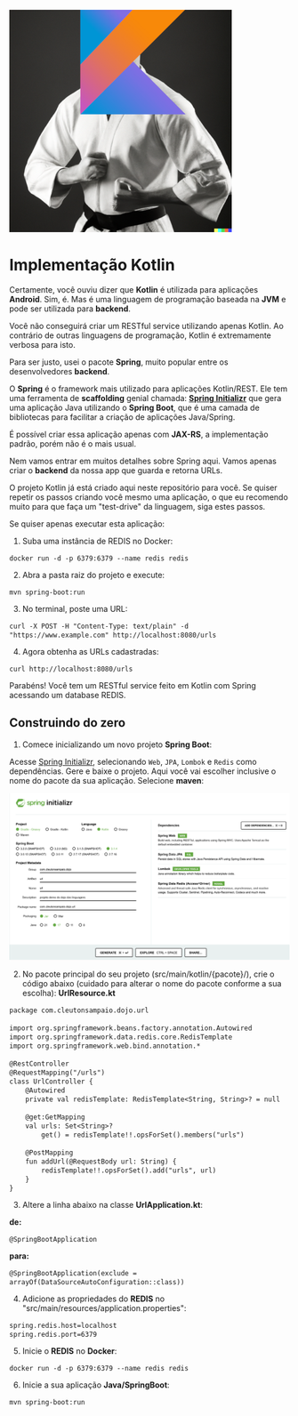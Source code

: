 ![](./kotlin.png)

# Implementação Kotlin

Certamente, você ouviu dizer que **Kotlin** é utilizada para aplicações **Android**. Sim, é. Mas é uma linguagem de programação baseada na **JVM** e pode ser utilizada para **backend**. 

Você não conseguirá criar um RESTful service utilizando apenas Kotlin. Ao contrário de outras linguagens de programação, Kotlin é extremamente verbosa para isto. 

Para ser justo, usei o pacote **Spring**, muito popular entre os desenvolvedores **backend**.

O **Spring** é o framework mais utilizado para aplicações Kotlin/REST. Ele tem uma ferramenta de **scaffolding** genial chamada: [**Spring Initializr**](https://start.spring.io/) que gera uma aplicação Java utilizando o **Spring Boot**, que é uma camada de bibliotecas para facilitar a criação de aplicações Java/Spring.

É possível criar essa aplicação apenas com **JAX-RS**, a implementação padrão, porém não é o mais usual. 

Nem vamos entrar em muitos detalhes sobre Spring aqui. Vamos apenas criar o **backend** da nossa app que guarda e retorna URLs.

O projeto Kotlin já está criado aqui neste repositório para você. Se quiser repetir os passos criando você mesmo uma aplicação, o que eu recomendo muito para que faça um "test-drive" da linguagem, siga estes passos. 

Se quiser apenas executar esta aplicação: 

1. Suba uma instância de REDIS no Docker: 

```
docker run -d -p 6379:6379 --name redis redis
```

2. Abra a pasta raiz do projeto e execute: 

```
mvn spring-boot:run
```

3. No terminal, poste uma URL: 
```
curl -X POST -H "Content-Type: text/plain" -d "https://www.example.com" http://localhost:8080/urls
```

4. Agora obtenha as URLs cadastradas: 

```
curl http://localhost:8080/urls
```

Parabéns! Você tem um RESTful service feito em Kotlin com Spring acessando um database REDIS. 

## Construindo do zero

1. Comece inicializando um novo projeto **Spring Boot**: 

Acesse [Spring Initializr](https://start.spring.io/), selecionando `Web`, `JPA`, `Lombok` e `Redis` como dependências. Gere e baixe o projeto. Aqui você vai escolher inclusive o nome do pacote da sua aplicação. Selecione **maven**: 

![](./spring-initializr.png)

2. No pacote principal do seu projeto (src/main/kotlin/{pacote}/), crie o código abaixo (cuidado para alterar o nome do pacote conforme a sua escolha): **UrlResource.kt**

```
package com.cleutonsampaio.dojo.url

import org.springframework.beans.factory.annotation.Autowired
import org.springframework.data.redis.core.RedisTemplate
import org.springframework.web.bind.annotation.*

@RestController
@RequestMapping("/urls")
class UrlController {
    @Autowired
    private val redisTemplate: RedisTemplate<String, String>? = null

    @get:GetMapping
    val urls: Set<String>?
        get() = redisTemplate!!.opsForSet().members("urls")

    @PostMapping
    fun addUrl(@RequestBody url: String) {
        redisTemplate!!.opsForSet().add("urls", url)
    }
}

```

3. Altere a linha abaixo na classe **UrlApplication.kt**:

**de:**
```
@SpringBootApplication
```
**para:**
```
@SpringBootApplication(exclude = arrayOf(DataSourceAutoConfiguration::class))
```

4. Adicione as propriedades do **REDIS** no "src/main/resources/application.properties": 
```
spring.redis.host=localhost
spring.redis.port=6379
```

5. Inicie o **REDIS** no **Docker**:
```
docker run -d -p 6379:6379 --name redis redis
```

6. Inicie a sua aplicação **Java/SpringBoot**: 
```
mvn spring-boot:run
```
